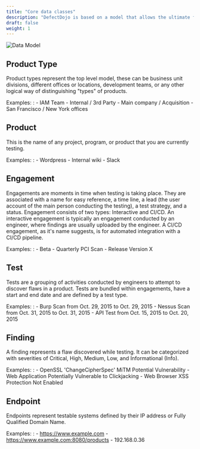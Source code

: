 ```yaml
---
title: "Core data classes"
description: "DefectDojo is based on a model that allows the ultimate flexibility in your test tracking needs."
draft: false
weight: 1
---
```


![Data Model](../../images/DD-Hierarchy.svg)

## Product Type

Product types represent the top level model, these can be business unit
divisions, different offices or locations, development teams, or any
other logical way of distinguishing "types" of products.

Examples:
:   -   IAM Team
    -   Internal / 3rd Party
    -   Main company / Acquisition
    -   San Francisco / New York offices

## Product

This is the name of any project, program, or product that you are
currently testing.

Examples:
:   -   Wordpress
    -   Internal wiki
    -   Slack

## Engagement

Engagements are moments in time when testing is taking place. They are
associated with a name for easy reference, a time line, a lead (the user
account of the main person conducting the testing), a test strategy, and
a status. Engagement consists of two types: Interactive and CI/CD. An
interactive engagement is typically an engagement conducted by an
engineer, where findings are usually uploaded by the engineer. A CI/CD
engagement, as it's name suggests, is for automated integration with a
CI/CD pipeline.

Examples:
:   -   Beta
    -   Quarterly PCI Scan
    -   Release Version X

## Test

Tests are a grouping of activities conducted by engineers to attempt to
discover flaws in a product. Tests are bundled within engagements, have a 
start and end date and are defined by a test type.

Examples:
:   -   Burp Scan from Oct. 29, 2015 to Oct. 29, 2015
    -   Nessus Scan from Oct. 31, 2015 to Oct. 31, 2015
    -   API Test from Oct. 15, 2015 to Oct. 20, 2015

## Finding

A finding represents a flaw discovered while testing. It can be
categorized with severities of Critical, High, Medium, Low, and
Informational (Info).

Examples:
:   -   OpenSSL 'ChangeCipherSpec' MiTM Potential Vulnerability
    -   Web Application Potentially Vulnerable to Clickjacking
    -   Web Browser XSS Protection Not Enabled

## Endpoint

Endpoints represent testable systems defined by their IP address or Fully Qualified Domain Name.

Examples:
:   -   https://www.example.com
    -   https://www.example.com:8080/products
    -   192.168.0.36
